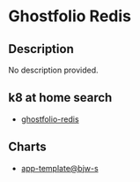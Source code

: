 # Ghostfolio Redis

## Description

No description provided.

## k8 at home search

- [ghostfolio-redis](https://nanne.dev/k8s-at-home-search/#/ghostfolio-redis)

## Charts

- [app-template@bjw-s](https://bjw-s.github.io/helm-charts/)
